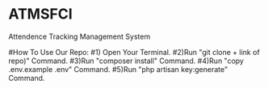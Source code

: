 # ATMSFCI
 Attendence Tracking Management System
 
 
 #How To Use Our Repo:
 #1) Open Your Terminal.
 #2)Run "git clone + link of repo)" Command.
 #3)Run "composer install" Command.
 #4)Run "copy .env.example .env" Command.
 #5)Run "php artisan key:generate" Command.
